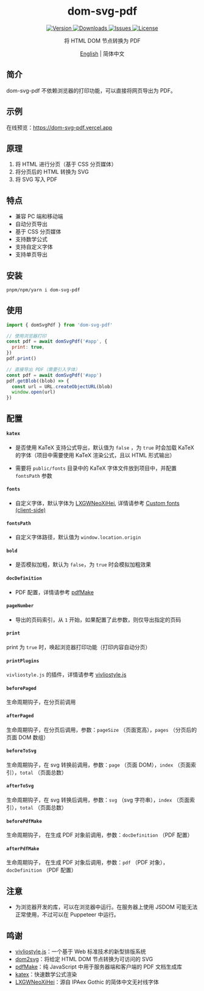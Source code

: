 <h1 align="center">dom-svg-pdf</h1>

<p align="center">
  <a href="https://www.npmjs.com/package/dom-svg-pdf">
    <img src="https://img.shields.io/npm/v/dom-svg-pdf.svg" alt="Version">
  </a>
  <a href="https://www.npmjs.com/package/dom-svg-pdf">
    <img src="https://img.shields.io/npm/dm/dom-svg-pdf" alt="Downloads">
  </a>
  <a href="https://github.com/xiashui1994/dom-svg-pdf/issues">
    <img src="https://img.shields.io/github/issues/xiashui1994/dom-svg-pdf" alt="Issues">
  </a>
  <a href="https://github.com/xiashui1994/dom-svg-pdf/blob/main/LICENSE">
    <img src="https://img.shields.io/npm/l/dom-svg-pdf.svg" alt="License">
  </a>
</p>

<p align="center">将 HTML DOM 节点转换为 PDF</p>

<p align="center"><a href="README.md">English</a> | 简体中文</p>

## 简介

dom-svg-pdf 不依赖浏览器的打印功能，可以直接将网页导出为 PDF。

## 示例

在线预览：https://dom-svg-pdf.vercel.app

## 原理

1. 将 HTML 进行分页（基于 CSS 分页媒体）
2. 将分页后的 HTML 转换为 SVG
3. 将 SVG 写入 PDF

## 特点

- 兼容 PC 端和移动端
- 自动分页导出
- 基于 CSS 分页媒体
- 支持数学公式
- 支持自定义字体
- 支持单页导出

## 安装

```sh
pnpm/npm/yarn i dom-svg-pdf
```

## 使用

```js
import { domSvgPdf } from 'dom-svg-pdf'

// 使用浏览器打印
const pdf = await domSvgPdf('#app', {
  print: true,
})
pdf.print()

// 直接导出 PDF（需要引入字体）
const pdf = await domSvgPdf('#app')
pdf.getBlob((blob) => {
  const url = URL.createObjectURL(blob)
  window.open(url)
})
```

## 配置

#### `katex`

- 是否使用 KaTeX 支持公式导出，默认值为 `false` ，为 `true` 时会加载 KaTeX 的字体（项目中需要使用 KaTeX 渲染公式，且以 HTML 形式输出）

- 需要将 `public/fonts` 目录中的 KaTeX 字体文件放到项目中，并配置 `fontsPath` 参数

#### `fonts`

- 自定义字体，默认字体为 [LXGWNeoXiHei](https://github.com/lxgw/LxgwNeoXiHei), 详情请参考 [Custom fonts (client-side)](https://pdfmake.github.io/docs/0.1/fonts/custom-fonts-client-side/)

#### `fontsPath`

- 自定义字体路径，默认值为 `window.location.origin`

#### `bold`

- 是否模拟加粗，默认为 `false`，为 `true` 时会模拟加粗效果

#### `docDefinition`

- PDF 配置，详情请参考 [pdfMake](https://pdfmake.github.io/docs/0.1/document-definition-object/)

#### `pageNumber`

- 导出的页码索引，从 `1` 开始，如果配置了此参数，则仅导出指定的页码

#### `print`

print 为 `true` 时，唤起浏览器打印功能（打印内容自动分页）

#### `printPlugins`

`vivliostyle.js` 的插件，详情请参考 [vivliostyle.js](https://docs.vivliostyle.org/#/api#plugin)

#### `beforePaged`

生命周期钩子，在分页前调用

#### `afterPaged`

生命周期钩子，在分页后调用，参数：`pageSize` （页面宽高），`pages` （分页后的页面 DOM 数组）

#### `beforeToSvg`

生命周期钩子，在 svg 转换前调用，参数：`page` （页面 DOM），`index` （页面索引），`total` （页面总数）

#### `afterToSvg`

生命周期钩子，在 svg 转换后调用，参数：`svg` （svg 字符串），`index` （页面索引），`total` （页面总数）

#### `beforePdfMake`

生命周期钩子， 在生成 PDF 对象前调用，参数：`docDefinition` （PDF 配置）

#### `afterPdfMake`

生命周期钩子， 在生成 PDF 对象后调用，参数：`pdf` （PDF 对象），`docDefinition` （PDF 配置）

## 注意

- 为浏览器开发的库，可以在浏览器中运行。在服务器上使用 JSDOM 可能无法正常使用，不过可以在 Puppeteer 中运行。

## 鸣谢

- [vivliostyle.js](https://github.com/vivliostyle/vivliostyle.js)：一个基于 Web 标准技术的新型排版系统
- [dom2svg](https://github.com/xiashui1994/dom2svg)：将给定 HTML DOM 节点转换为可访问的 SVG
- [pdfMake](https://github.com/bpampuch/pdfmake)：纯 JavaScript 中用于服务器端和客户端的 PDF 文档生成库
- [katex](https://github.com/KaTeX/KaTeX)：快速数学公式渲染
- [LXGWNeoXiHei](https://github.com/lxgw/LxgwNeoXiHei)：源自 IPAex Gothic 的简体中文无衬线字体
